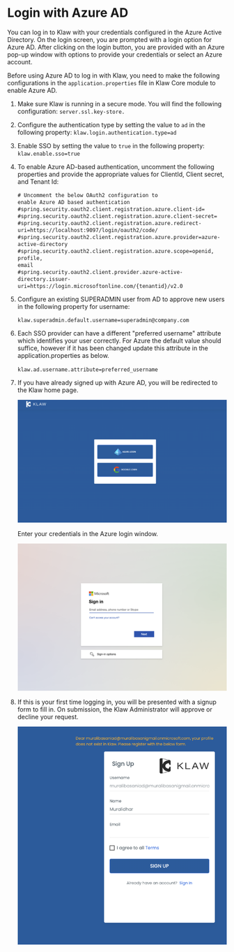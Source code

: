 # Login with Azure AD

You can log in to Klaw with your credentials configured in the Azure
Active Directory. On the login screen, you are prompted with a login
option for Azure AD. After clicking on the login button, you are
provided with an Azure pop-up window with options to provide your
credentials or select an Azure account.

Before using Azure AD to log in with Klaw, you need to make the
following configurations in the `application.properties` file in
Klaw Core module to enable Azure AD.

1.  Make sure Klaw is running in a secure mode. You will find the
    following configuration: `server.ssl.key-store.`

2.  Configure the
    authentication type by setting the value to `ad` in the following
    property: `klaw.login.authentication.type=ad`

3.  Enable SSO by setting the value to `true` in the following
    property: `klaw.enable.sso=true`

4.  To enable Azure AD-based authentication, uncomment the following
    properties and provide the appropriate values for ClientId, Client
    secret, and Tenant Id:

        # Uncomment the below OAuth2 configuration to
        enable Azure AD based authentication
        #spring.security.oauth2.client.registration.azure.client-id=
        #spring.security.oauth2.client.registration.azure.client-secret=
        #spring.security.oauth2.client.registration.azure.redirect-uri=https://localhost:9097/login/oauth2/code/
        #spring.security.oauth2.client.registration.azure.provider=azure-active-directory
        #spring.security.oauth2.client.registration.azure.scope=openid, profile,
        email
        #spring.security.oauth2.client.provider.azure-active-directory.issuer-uri=https://login.microsoftonline.com/{tenantid}/v2.0

5.  Configure an existing SUPERADMIN user from AD to approve new users
    in the following property for username:

        klaw.superadmin.default.username=superadmin@company.com

6.  Each SSO provider can have a different "preferred username" attribute which identifies your user correctly.
    For Azure the default value should suffice, however if it has been changed
    update this attribute in the application.properties as below.

    `klaw.ad.username.attribute=preferred_username`

7.  If you have already signed up with Azure AD, you will be redirected to the Klaw home page.

    ![image](../../../static/images/authentication/OAuthLogin.png)

    Enter your credentials in the Azure login window.

    ![image](../../../static/images/authentication/AzureLogin.png)

8.  If this is your first time logging in, you will be presented with a signup form to fill in. On submission, the Klaw Administrator will approve or decline your request.

    ![image](../../../static/images/authentication/OAuthSignupForm.png)
